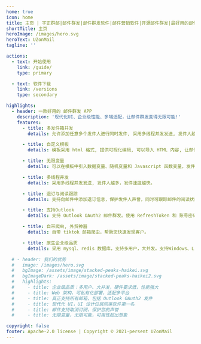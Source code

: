 ```yaml
---
home: true
icon: home
title: 主页 | 宇正群邮|邮件群发|邮件群发软件|邮件营销软件|开源邮件群发|最好用的邮件群发软件
shortTitle: 主页
heroImage: /images/hero.svg
heroText: UZonMail
tagline: ''

actions:
  - text: 开始使用
    link: /guide/
    type: primary

  - text: 软件下载
    link: /versions
    type: secondary

highlights:
  - header: 一款好用的 邮件群发 APP
    description: '现代化UI、企业级性能、多端适配，让邮件群发变得无限可能!'
    features:
      - title: 多发件箱并发
        details: 允许添加任意多个发件人进行同时发件, 采用多线程并发发送, 发件人越多，发件速度越快。

      - title: 自定义模板
        details: 模板采用 html 格式, 提供可视化编辑, 可以导入 HTML 内容, 让邮件内容拥有无限可能。

      - title: 无限变量
        details: 可以在模板中引入数据变量、随机变量和 Javascript 函数变量，发件封封不同，内容因人而异。

      - title: 多线程并发
        details: 采用多线程并发发送, 发件人越多，发件速度越快。

      - title: 退订与阅读跟踪
        details: 支持向邮件中添加退订信息，保护发件人声誉，同时可跟踪邮件的阅读状态。

      - title: 支持Outlook
        details: 支持 Outlook OAuth2 邮件群发。使用 RefreshToken 和 账号密码皆可进行邮件群发。

      - title: 自带爬虫, 外贸神器
        details: 自带 tiktok 邮箱爬虫，帮助您快速发现客户。

      - title: 原生企业级品质
        details: 采用 mysql、redis 数据库，支持多用户，大并发。支持Windows、Linux、MacOS操作系统, 支持服务器私有化部署。

  # - header: 我们的优势
  #   image: /images/hero.svg
  #   bgImage: /assets/image/stacked-peaks-haikei.svg
  #   bgImageDark: /assets/image/stacked-peaks-haikei2.svg
  #   highlights:
  #     - title: 企业级品质：多用户、大并发，硬件要求低，性能强大
  #     - title: Web 架构，可私有化部署，适配多平台
  #     - title: 真正支持所有邮箱，包括 Outlook OAuth2 发件
  #     - title: 现代化 UI，UI 设计位居同类软件第一名
  #     - title: 邮件支持取消订阅，保护您的声誉
  #     - title: 无限变量，无限可能，可用性超出想象

copyright: false
footer: Apache-2.0 license | Copyright © 2021-persent UZonMail
---
```

